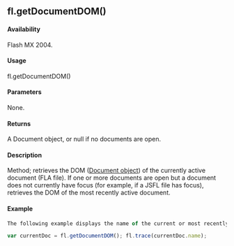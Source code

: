 ## fl.getDocumentDOM()

#### Availability

Flash MX 2004.

#### Usage

fl.getDocumentDOM()

#### Parameters

None.

#### Returns

A Document object, or null if no documents are open.

#### Description

Method; retrieves the DOM ([Document object](../Document_object/document_summary.md)) of the currently active document (FLA file). If one or more documents are open but a document does not currently have focus (for example, if a JSFL file has focus), retrieves the DOM of the most recently active document.

#### Example

```javascript
The following example displays the name of the current or most recently active document in the Output panel:

var currentDoc = fl.getDocumentDOM(); fl.trace(currentDoc.name);

```
